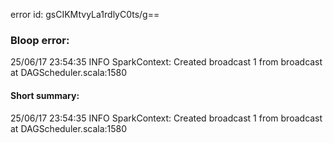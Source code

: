 error id: gsCIKMtvyLa1rdlyC0ts/g==
### Bloop error:

25/06/17 23:54:35 INFO SparkContext: Created broadcast 1 from broadcast at DAGScheduler.scala:1580
#### Short summary: 

25/06/17 23:54:35 INFO SparkContext: Created broadcast 1 from broadcast at DAGScheduler.scala:1580